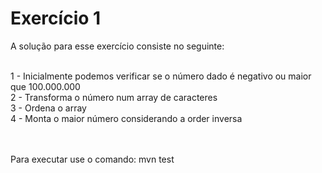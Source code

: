 # Exercício 1



A solução para esse exercício consiste no seguinte:

<BR>1 - Inicialmente podemos verificar se o número dado é negativo ou maior que 100.000.000
<BR>2 - Transforma o número num array de caracteres
<BR>3 - Ordena o array
<BR>4 - Monta o maior número considerando a order inversa

<BR><BR>Para executar use o comando: mvn test


